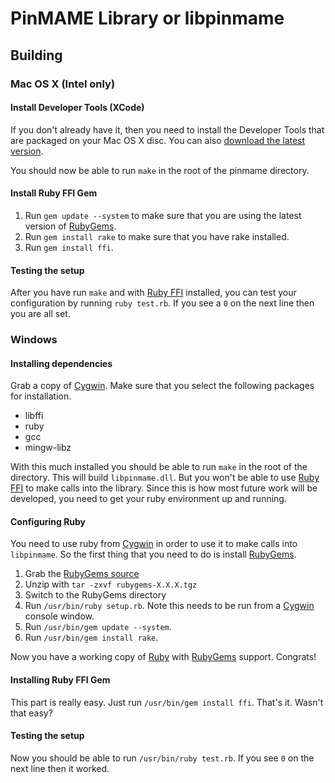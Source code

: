 # PinMAME Library or libpinmame

## Building

### Mac OS X (Intel only)

#### Install Developer Tools (XCode)

If you don't already have it, then you need to install the Developer Tools that are packaged on your Mac OS X disc. You can also [download the latest version](http://developer.apple.com/technology/xcode.html).

You should now be able to run `make` in the root of the pinmame directory.

#### Install Ruby FFI Gem

1. Run `gem update --system` to make sure that you are using the latest version of [RubyGems](http://rubygems.org).
2. Run `gem install rake` to make sure that you have rake installed.
3. Run `gem install ffi`.

#### Testing the setup

After you have run `make` and with [Ruby FFI](http://kenai.com/projects/ruby-ffi) installed, you can test your configuration by running `ruby test.rb`. If you see a `0` on the next line then you are all set.

### Windows

#### Installing dependencies

Grab a copy of [Cygwin](http://www.cygwin.com). Make sure that you select the following packages for installation.

* libffi
* ruby
* gcc
* mingw-libz

With this much installed you should be able to run `make` in the root of the directory. This will build `libpinmame.dll`. But you won't be able to use [Ruby FFI](http://kenai.com/projects/ruby-ffi) to make calls into the library. Since this is how most future work will be developed, you need to get your ruby environment up and running.

#### Configuring Ruby
 
You need to use ruby from [Cygwin](http://www.cygwin.com) in order to use it to make calls into `libpinmame`. So the first thing that you need to do is install [RubyGems](http://rubygems.org/).

1. Grab the [RubyGems source](http://rubyforge.org/frs/?group_id=126)
2. Unzip with `tar -zxvf rubygems-X.X.X.tgz`
3. Switch to the RubyGems directory
4. Run `/usr/bin/ruby setup.rb`. Note this needs to be run from a [Cygwin](http://www.cygwin.com) console window.
5. Run `/usr/bin/gem update --system`.
6. Run `/usr/bin/gem install rake`.

Now you have a working copy of [Ruby](http://www.ruby-lang.org) with [RubyGems](http://rubygems.org/) support. Congrats!

#### Installing Ruby FFI Gem

This part is really easy. Just run `/usr/bin/gem install ffi`. That's it. Wasn't that easy?

#### Testing the setup

Now you should be able to run `/usr/bin/ruby test.rb`. If you see `0` on the next line then it worked.